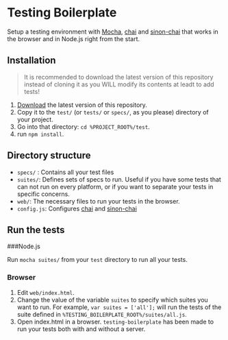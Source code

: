 # Testing Boilerplate

Setup a testing environment with [Mocha][], [chai][] and [sinon-chai][] that works in the browser and in Node.js right from the start.

## Installation

> It is recommended to download the latest version of this repository instead of cloning it as you WILL modify its contents at leadt to add tests!

1. [Download][] the latest version of this repository.
2. Copy it to the `test/` (or `tests/` or `specs/`, as you please) directory of your project.
3. Go into that directory: `cd %PROJECT_ROOT%/test`.
4. run `npm install`.

## Directory structure

* `specs/` : Contains all your test files
* `suites/`: Defines sets of specs to run. Useful if you have some tests that can not run on every platform, or if you want to separate your tests in specific concerns.
* `web/`: The necessary files to run your tests in the browser.
* `config.js`: Configures [chai][] and [sinon-chai][]

## Run the tests

###Node.js

Run `mocha suites/` from your `test` directory to run all your tests.

### Browser

1. Edit `web/index.html`.
2. Change the value of the variable `suites` to specify which suites you want to run.
    For example, `var suites = ['all'];` will run the tests of the suite defined in `%TESTING_BOILERPLATE_ROOT%/suites/all.js`.
3. Open index.html in a browser. `testing-boilerplate` has been made to run your tests both with and without a server.

[Mocha]: http://visionmedia.github.com/mocha/
[chai]: http://chaijs.com/
[sinon-chai]: #
[Download]: #

